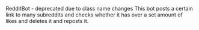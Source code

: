 RedditBot - deprecated due to class name changes
This bot posts a certain link to many subreddits and checks whether it has over a set amount of likes and deletes it and reposts it.
